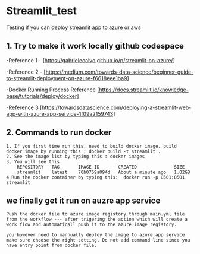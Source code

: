 # Streamlit_test
Testing if you can deploy streamlit app to azure or aws

## 1. Try to make it work locally github codespace

-Reference 1 - [https://gabrielecalvo.github.io/p/streamlit-on-azure/]


-Reference 2 - [https://medium.com/towards-data-science/beginner-guide-to-streamlit-deployment-on-azure-f6618eee1ba9]


-Docker Running Process Reference [https://docs.streamlit.io/knowledge-base/tutorials/deploy/docker]

-Reference 3 [https://towardsdatascience.com/deploying-a-streamlit-web-app-with-azure-app-service-1f09a2159743]


## 2. Commands to run docker

    1. If you first time run this, need to build docker image. build docker image by running this : docker build -t streamlit .
    2. See the image list by typing this : docker images
    3. You will see this 
        REPOSITORY   TAG       IMAGE ID       CREATED              SIZE
        streamlit    latest    70b0759a094d   About a minute ago   1.02GB
    4 Run the docker container by typing this:  docker run -p 8501:8501 streamlit

## we finally get it run on auzre app service

    Push the docker file to azure image registory through main.yml file from the workflow --- after trigering the action which will create a work flow and automaticall push it to the azure image registory. 

    you however need to mannually deploy the image to azure app service. make sure choose the right setting. Do not add command line since you have entry point from docker file.



